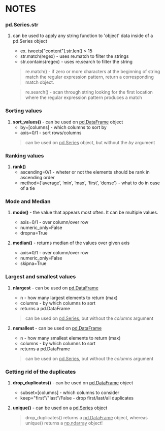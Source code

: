 # NOTES



### pd.Series.str
1. can be used to apply any string function to 'object' data inside of a pd.Series object
    - ex. tweets["content"].str.len() > 15
    - str.match(regex) - uses re.match to filter the strings
    - str.contains(regex) - uses re.search to filter the string
    > re.match() - if zero or more characters at the beginning of string match the regular expression pattern, return a corresponding match object.

    > re.search() - scan through string looking for the first location where the regular expression pattern produces a match

### Sorting values
1. **sort_values()** - can be used on <u>pd.DataFrame</u> object
    - by=[columns] - which columns to sort by
    - axis=0/1 - sort rows/columns
    > can be used on <u>pd.Series</u> object, but without the *by* argument

### Ranking values
1. **rank()**
    - ascending=0/1 - wheter or not the elements should be rank in ascending order
    - method={‘average’, ‘min’, ‘max’, ‘first’, ‘dense’} - what to do in case of a tie


### Mode and Median
1. **mode()** - the value that appears most often. It can be multiple values.
    - axis=0/1 - over column/over row
    - numeric_only=False
    - dropna=True

2. **median()** - returns median of the values over given axis
    - axis=0/1 - over column/over row
    - numeric_only=False
    - skipna=True

### Largest and smallest values
1. **nlargest** - can be used on <u> pd.DataFrame</u>
    - n - how many largest elements to return (max)
    - columns - by which columns to sort
    - returns a pd.DataFrame
    > can be used on <u>pd.Series</u>, but without the *columns* argument

2. **nsmallest** - can be used on <u> pd.DataFrame</u>
    - n - how many smallest elements to return (max)
    - columns - by which columns to sort
    - returns a pd.DataFrame
    > can be used on <u>pd.Series</u>, but without the *columns* argument 

### Getting rid of the duplicates

1. **drop_duplicates()** - can be used on <u>pd.DataFrame</u> object
    - subset=[columns] - which columns to consider
    - keep="first"/"last"/False - drop first/last/all duplicates
2. **unique()** - can be used on a <u>pd.Series</u> object

    > drop_duplicates() returns a <u>pd.DataFrame</u> object, whereas unique() returns a <u>np.ndarray</u> object!
